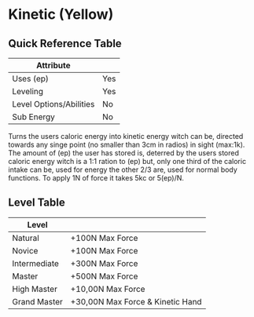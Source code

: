 # Kinetic (Yellow)

## Quick Reference Table

| Attribute               |     |
|-------------------------|-----|
| Uses (ep)               | Yes |
| Leveling                | Yes |
| Level Options/Abilities | No  |
| Sub Energy              | No  |

Turns the users caloric energy into kinetic energy witch can be, directed towards any singe point
(no smaller than 3cm in radios) in sight (max:1k). The amount of (ep) the user has stored is,
deterred by the users stored caloric energy witch is a 1:1 ration to (ep) but, only one third of the
caloric intake can be, used for energy the other 2/3 are, used for normal body functions. To apply
1N of force it takes 5kc or 5(ep)/N.

## Level Table

| Level        |                                  |
|--------------|----------------------------------|
| Natural      | +100N Max Force                  |
| Novice       | +100N Max Force                  |
| Intermediate | +300N Max Force                  |
| Master       | +500N Max Force                  |
| High Master  | +10,00N Max Force                |
| Grand Master | +30,00N Max Force & Kinetic Hand |
